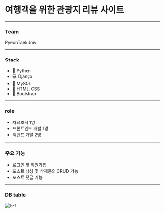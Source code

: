 <h1>여행객을 위한 관광지 리뷰 사이트</h1>
<hr/>
<h3> Team </h3>
PyeonTaekUniv.

<hr/>
<h3> Stack </h3>
<ul>
 <li>🥀 Python</li>
 <li>💻 Django</li>
 <li>🎢 MySQL</li>
 <li>🔧 HTML, CSS</li>
 <li>🥀 Bootstrap</li>
</ul>

<hr/>
<h3> role </h3>
<ul>
 <li>자료조사 1명</li>
 <li>프론트엔드 개발 1명 </li>
 <li>백엔드 개발 2명 </li>
</ul> 

<hr/>
<h3>주요 기능</h3>
<ul>
 <li>로그인 및 회원가입</li>
 <li>포스트 생성 및 삭제등의 CRUD 기능</li>
 <li>포스트 댓글 기능</li>
</ul> 
 
<hr/>
<h3> DB table </h3>


![5-1](https://user-images.githubusercontent.com/101616106/210490686-83f179f9-3058-4a18-a626-8acdf9fb2f93.png)


